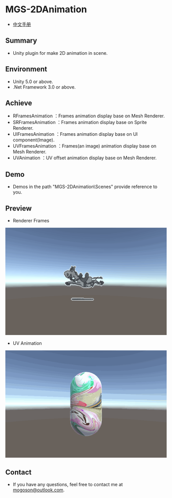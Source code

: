 ﻿# MGS-2DAnimation
- [中文手册](./README_ZH.md)

## Summary
- Unity plugin for make 2D animation in scene.

## Environment
- Unity 5.0 or above.
- .Net Framework 3.0 or above.

## Achieve
- RFramesAnimation ：Frames animation display base on Mesh Renderer.
- SRFramesAnimation ：Frames animation display base on Sprite Renderer.
- UIFramesAnimation ：Frames animation display base on UI component(Image).
- UVFramesAnimation ：Frames(an image) animation display base on Mesh Renderer.
- UVAnimation ：UV offset animation display base on Mesh Renderer.

## Demo
- Demos in the path "MGS-2DAnimation\Scenes" provide reference to you.

## Preview
- Renderer Frames

![Renderer Frames](./Attachments/README_Image/RendererFrames.gif)

- UV Animation

![UV Animation](./Attachments/README_Image/UVAnimation.gif)

## Contact
- If you have any questions, feel free to contact me at mogoson@outlook.com.